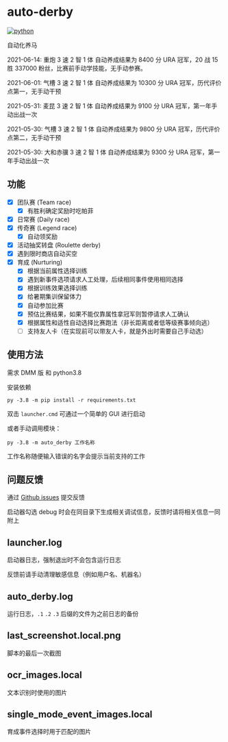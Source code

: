 # auto-derby

[![python](https://github.com/NateScarlet/auto-derby/actions/workflows/python-app.yml/badge.svg)](https://github.com/NateScarlet/auto-derby/actions/workflows/python-app.yml)

自动化养马

2021-06-14: 重炮 3 速 2 智 1 体 自动养成结果为 8400 分 URA 冠军，20 战 15 胜 337000 粉丝，比赛前手动学技能，无手动参赛。

2021-06-01: 气槽 3 速 2 智 1 体 自动养成结果为 10300 分 URA 冠军，历代评价点第一，无手动干预

2021-05-31: 麦昆 3 速 2 智 1 体 自动养成结果为 9100 分 URA 冠军，第一年手动出战一次

2021-05-30: 气槽 3 速 2 智 1 体 自动养成结果为 9800 分 URA 冠军，历代评价点第二，无手动干预

2021-05-30: 大和赤骥 3 速 2 智 1 体 自动养成结果为 9300 分 URA 冠军，第一年手动出战一次

## 功能

- [x] 团队赛 (Team race)
  - [x] 有胜利确定奖励时吃帕菲
- [x] 日常赛 (Daily race)
- [x] 传奇赛 (Legend race)
  - [x] 自动领奖励
- [x] 活动抽奖转盘 (Roulette derby)
- [x] 遇到限时商店自动买空
- [x] 育成 (Nurturing)
  - [x] 根据当前属性选择训练
  - [x] 遇到新事件选项请求人工处理，后续相同事件使用相同选择
  - [x] 根据训练效果选择训练
  - [x] 给暑期集训保留体力
  - [x] 自动参加比赛
  - [x] 预估比赛结果，如果不能仅靠属性拿冠军则暂停请求人工确认
  - [x] 根据属性和适性自动选择比赛跑法（非长距离或者低等级赛事倾向逃）
  - [ ] 支持友人卡（在实现前可以带友人卡，就是外出时需要自己手动选）

## 使用方法

需求 DMM 版 和 python3.8

安装依赖

```shell
py -3.8 -m pip install -r requirements.txt
```

双击 `launcher.cmd` 可通过一个简单的 GUI 进行启动

或者手动调用模块：

```shell
py -3.8 -m auto_derby 工作名称
```

工作名称随便输入错误的名字会提示当前支持的工作

## 问题反馈

通过 [Github issues](https://github.com/NateScarlet/auto-derby/issues) 提交反馈

启动器勾选 debug 时会在同目录下生成相关调试信息，反馈时请将相关信息一同附上

## launcher.log

启动器日志，强制退出时不会包含运行日志

反馈前请手动清理敏感信息（例如用户名、机器名）

## auto_derby.log

运行日志，`.1` `.2` `.3` 后缀的文件为之前日志的备份

## last_screenshot.local.png

脚本的最后一次截图

## ocr_images.local

文本识别时使用的图片

## single_mode_event_images.local

育成事件选择时用于匹配的图片
